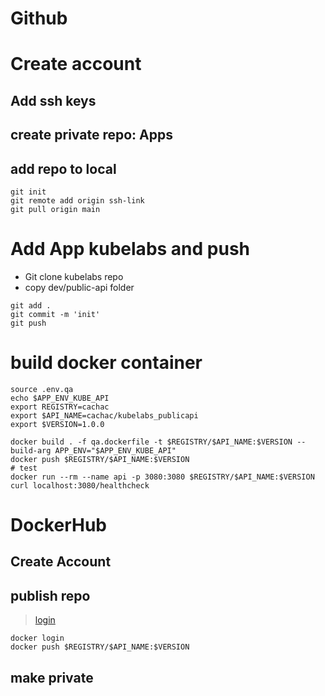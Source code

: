 
# Github <!-- omit in TOC-->

# Create account
## Add ssh keys
## create private repo: Apps
## add repo to local
```vim
git init
git remote add origin ssh-link
git pull origin main
```

# Add App kubelabs and push
- Git clone kubelabs repo
- copy dev/public-api folder
```vim
git add .
git commit -m 'init'
git push
```
# build docker container
```vim
source .env.qa
echo $APP_ENV_KUBE_API
export REGISTRY=cachac
export $API_NAME=cachac/kubelabs_publicapi
export $VERSION=1.0.0

docker build . -f qa.dockerfile -t $REGISTRY/$API_NAME:$VERSION --build-arg APP_ENV="$APP_ENV_KUBE_API"
docker push $REGISTRY/$API_NAME:$VERSION
# test
docker run --rm --name api -p 3080:3080 $REGISTRY/$API_NAME:$VERSION
curl localhost:3080/healthcheck
```


# DockerHub
## Create Account
## publish repo
> [login](https://docs.docker.com/engine/reference/commandline/login/)
```vim
docker login
docker push $REGISTRY/$API_NAME:$VERSION
```
## make private
